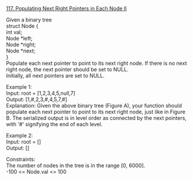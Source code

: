 [117. Populating Next Right Pointers in Each Node II](https://leetcode.com/problems/populating-next-right-pointers-in-each-node-ii/)




Given a binary tree            
struct Node {           
  int val;            
  Node *left;           
  Node *right;          
  Node *next;          
}            
Populate each next pointer to point to its next right node. If there is no next right node, the next pointer should be set to NULL.               
Initially, all next pointers are set to NULL.            

Example 1:          
Input: root = [1,2,3,4,5,null,7]            
Output: [1,#,2,3,#,4,5,7,#]             
Explanation: Given the above binary tree (Figure A), your function should populate each next pointer to point to its next right node, just like in Figure B. The serialized output is in level order as connected by the next pointers, with '#' signifying the end of each level.               

Example 2:             
Input: root = []            
Output: []               
 
Constraints:           
The number of nodes in the tree is in the range [0, 6000].             
-100 <= Node.val <= 100               


